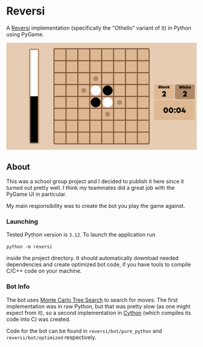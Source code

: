 # Reversi

A [Reversi](https://en.wikipedia.org/wiki/Reversi) implementation (specifically the "Othello" variant of it) in Python using PyGame.

![img.png](assets/img.png)



## About
This was a school group project and I decided to publish it here since it turned out pretty well.
I think my teammates did a great job with the PyGame UI in particular.

My main responsibility was to create the bot you play the game against.

### Launching
Tested Python version is `3.12`. To launch the application run

`python -m reversi`

inside the project directory. It should automatically download needed dependencies
and create optimized bot code, if you have tools to compile C/C++ code on your machine.

### Bot Info

The bot uses [Monte Carlo Tree Search](https://en.wikipedia.org/wiki/Monte_Carlo_tree_search) to search for moves.
The first implementation was in raw Python, but that was pretty slow (as one might expect from it),
so a second implementation in [Cython](https://cython.org/) (which compiles its code into C) was created.

Code for the bot can be found in `reversi/bot/pure_python` and `reversi/bot/optimized` respectively.

